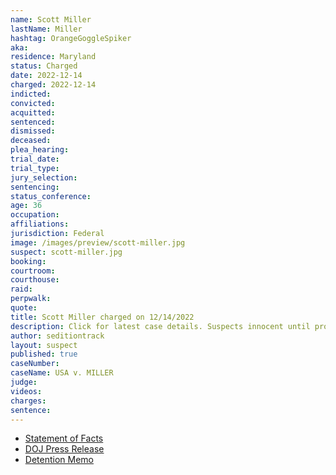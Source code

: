 ```yaml
---
name: Scott Miller
lastName: Miller
hashtag: OrangeGoggleSpiker
aka:
residence: Maryland
status: Charged
date: 2022-12-14
charged: 2022-12-14
indicted:
convicted:
acquitted:
sentenced:
dismissed:
deceased:
plea_hearing:
trial_date:
trial_type:
jury_selection:
sentencing:
status_conference:
age: 36
occupation:
affiliations:
jurisdiction: Federal
image: /images/preview/scott-miller.jpg
suspect: scott-miller.jpg
booking:
courtroom:
courthouse:
raid:
perpwalk:
quote:
title: Scott Miller charged on 12/14/2022
description: Click for latest case details. Suspects innocent until proven guilty.
author: seditiontrack
layout: suspect
published: true
caseNumber:
caseName: USA v. MILLER
judge:
videos:
charges:
sentence:
---
```


- [Statement of Facts](https://www.documentcloud.org/documents/23463013-scott-miller)
- [DOJ Press Release](https://www.justice.gov/usao-dc/pr/maryland-man-arrested-felony-charges-actions-during-jan-6-capitol-breach)
- [Detention Memo](https://twitter.com/seditiontrack/status/1606685008319717378)
